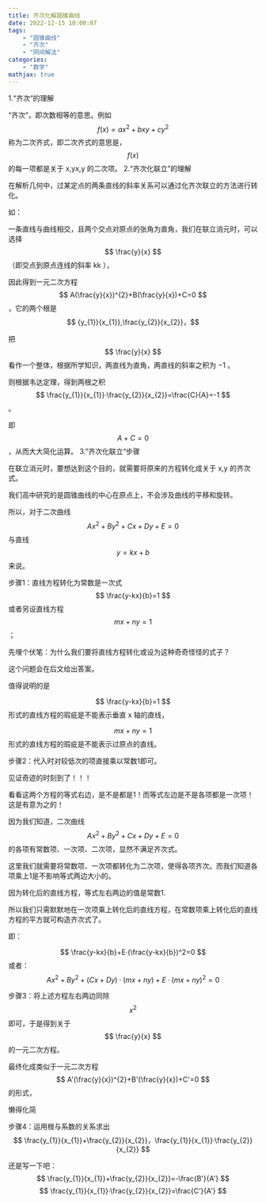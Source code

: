 ```yaml
---
title: 齐次化解圆锥曲线
date: 2022-12-15 10:00:07
tags:
    - "圆锥曲线"
    - "齐次"
    - "阴间解法"
categories:
    - "数学"
mathjax: true
---
```

1.“齐次”的理解

“齐次”，即次数相等的意思。例如$$ f(x)=ax^2+bxy+cy^2 $$称为二次齐式，即二次齐式的意思是，$$ f(x) $$的每一项都是关于 x,yx,y 的二次项。
2.“齐次化联立”的理解

在解析几何中，过某定点的两条直线的斜率关系可以通过化齐次联立的方法进行转化。

如：

一条直线与曲线相交，且两个交点对原点的张角为直角，我们在联立消元时，可以选择$$  \frac{y}{x} $$（即交点到原点连线的斜率 kk ），

因此得到一元二次方程$$ A(\frac{y}{x})^{2}+B(\frac{y}{x})+C=0 $$，它的两个根是$$ {y_{1}}{x_{1}},\frac{y_{2}}{x_{2}}，$$

把$$ \frac{y}{x} $$看作一个整体，根据所学知识，两直线为直角，两直线的斜率之积为 −1 。

则根据韦达定理，得到两根之积$$ \frac{y_{1}}{x_{1}}·\frac{y_{2}}{x_{2}}=\frac{C}{A}=-1 $$。

即$$ A+C=0 $$，从而大大简化运算。
3.”齐次化联立“步骤

在联立消元时，要想达到这个目的，就需要将原来的方程转化成关于 x,y 的齐次式。

我们高中研究的是圆锥曲线的中心在原点上，不会涉及曲线的平移和旋转。

所以，对于二次曲线$$ Ax^2+By^2+Cx+Dy+E=0 $$与直线$$ y=kx+b $$来说。

步骤1：直线方程转化为常数是一次式$$ \frac{y-kx}{b}=1 $$或者另设直线方程 $$ mx+ny=1 $$；

先埋个伏笔：为什么我们要将直线方程转化或设为这种奇奇怪怪的式子？

这个问题会在后文给出答案。

值得说明的是

$$ \frac{y-kx}{b}=1 $$形式的直线方程的瑕疵是不能表示垂直 x 轴的直线，

$$ mx+ny=1 $$形式的直线方程的瑕疵是不能表示过原点的直线。

步骤2：代入时对较低次的项直接乘以常数1即可。


见证奇迹的时刻到了！！！

看看这两个方程的等式右边，是不是都是1！而等式左边是不是各项都是一次项！这是有意为之的！

因为我们知道，二次曲线$$ Ax^2+By^2+Cx+Dy+E=0 $$的各项有常数项、一次项、二次项，显然不满足齐次式。

这里我们就需要将常数项、一次项都转化为二次项，使得各项齐次。而我们知道各项乘上1是不影响等式两边大小的。

因为转化后的直线方程，等式左右两边的值是常数1.

所以我们只需默默地在一次项乘上转化后的直线方程，在常数项乘上转化后的直线方程的平方就可构造齐次式了。

即：

$$ \frac{y-kx}{b}+E·(\frac{y-kx}{b})^2=0 $$
或者：$$ Ax^2+By^2+(Cx+Dy)·(mx+ny)+E·(mx+ny)^2=0 $$

步骤3：将上述方程左右两边同除$$ x^2 $$即可，于是得到关于$$ \frac{y}{x} $$的一元二次方程。

最终化成类似于一元二次方程$$ A'(\frac{y}{x})^{2}+B'(\frac{y}{x})+C'=0 $$的形式，

懒得化简

步骤4：运用根与系数的关系求出$$ \frac{y_{1}}{x_{1}}+\frac{y_{2}}{x_{2}}，\frac{y_{1}}{x_{1}}·\frac{y_{2}}{x_{2}} $$

还是写一下吧：
$$
\frac{y_{1}}{x_{1}}+\frac{y_{2}}{x_{2}}=-\frac{B'}{A'}
$$
$$
\frac{y_{1}}{x_{1}}·\frac{y_{2}}{x_{2}}=\frac{C’}{A'}
$$
